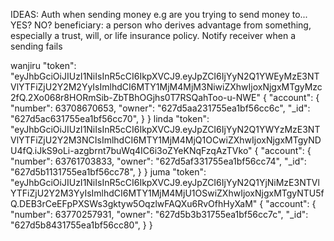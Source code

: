 IDEAS:
Auth when sending money e.g are you trying to send money to... YES? NO?
beneficiary: a person who derives advantage from something, especially a trust, will, or life insurance policy.
Notify receiver when a sending fails


wanjiru
    "token": "eyJhbGciOiJIUzI1NiIsInR5cCI6IkpXVCJ9.eyJpZCI6IjYyN2Q1YWEyMzE3NTVlYTFiZjU2Y2M2YyIsImlhdCI6MTY1MjM4MjM3NiwiZXhwIjoxNjgxMTgyMzc2fQ.2Xo068r8HORmSib-ZbTBhOGjhs0T7RSQahToo-u-NWE"
{
    "account": {
        "number": 63708670653,
        "owner": "627d5aa231755ea1bf56cc6c",
         "_id": "627d5ac631755ea1bf56cc70",
        }
}
linda 
    "token": "eyJhbGciOiJIUzI1NiIsInR5cCI6IkpXVCJ9.eyJpZCI6IjYyN2Q1YWYzMzE3NTVlYTFiZjU2Y2M3NCIsImlhdCI6MTY1MjM4MjQ1OCwiZXhwIjoxNjgxMTgyNDU4fQ.iJkS9oLi-azgbrnt7buWq4IC6i3oZYeKNqFzqAzTVko"
{
    "account": {
        "number": 63761703833,
        "owner": "627d5af331755ea1bf56cc74",
        "_id": "627d5b1131755ea1bf56cc78",
    }
}
juma 
    "token": "eyJhbGciOiJIUzI1NiIsInR5cCI6IkpXVCJ9.eyJpZCI6IjYyN2Q1YjNiMzE3NTVlYTFiZjU2Y2M3YyIsImlhdCI6MTY1MjM4MjU1OSwiZXhwIjoxNjgxMTgyNTU5fQ.DEB3rCeEFpPXSWs3gktyw5OqzlwFAQXu6RvOfhHyXaM"
{
    "account": {
        "number": 63770257931,
        "owner": "627d5b3b31755ea1bf56cc7c",
        "_id": "627d5b8431755ea1bf56cc80",
    }
}